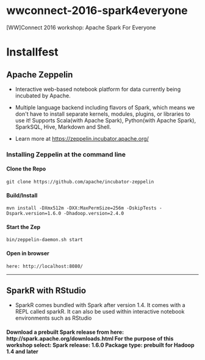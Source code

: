 # wwconnect-2016-spark4everyone
[WW]Connect 2016 workshop: Apache Spark For Everyone

<h1>Installfest</h1>

<h2>Apache Zeppelin</h2>


* Interactive web-based notebook platform for data currently being incubated by Apache. 

* Multiple language backend including flavors of Spark, which means we don't have to install separate kernels, modules, plugins, or libraries to use it! Supports Scala(with Apache Spark), Python(with Apache Spark), SparkSQL, Hive, Markdown and Shell.

* Learn more at https://zeppelin.incubator.apache.org/

<h3>Installing Zeppelin at the command line</h3>

<h4>Clone the Repo</h4>

```git clone https://github.com/apache/incubator-zeppelin```

<h4>Build/Install</h4>

```mvn install -DXmx512m -DXX:MaxPermSize=256m -DskipTests -Dspark.version=1.6.0 -Dhadoop.version=2.4.0```

<h4>Start the Zep</h4>

```bin/zeppelin-daemon.sh start```

<h4>Open in browser</h4>

```here: http://localhost:8080/```

-----

<h2>SparkR with RStudio</h2>

* SparkR comes bundled with Spark after version 1.4. It comes with a REPL called sparkR. It can also be used within interactive notebook environments such as RStudio

<h4>Download a prebuilt Spark release from here: http://spark.apache.org/downloads.html
	For the purpose of this workshop select:
	Spark release: 1.6.0
	Package type: prebuilt for Hadoop 1.4 and later</h4>

